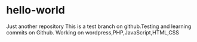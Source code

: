 # hello-world
Just another repository
This is a test branch on github.Testing and learning commits on Github.
Working on wordpress,PHP,JavaScript,HTML,CSS

